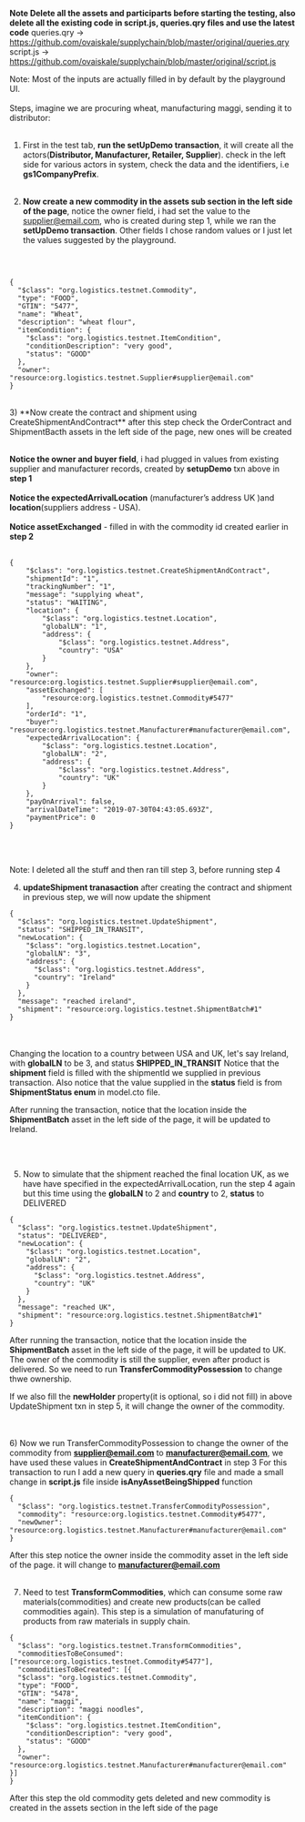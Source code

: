 **Note Delete all the assets and participarts before starting the testing, also delete all the existing code in script.js, queries.qry files and use the latest code**
queries.qry -> https://github.com/ovaiskale/supplychain/blob/master/original/queries.qry
script.js ->  https://github.com/ovaiskale/supplychain/blob/master/original/script.js

Note: Most of the inputs are actually filled in by default by the playground UI. <br /> <br /> 
Steps, imagine we are procuring wheat, manufacturing maggi, sending it to distributor: <br /><br />
1) First  in the test tab, **run the setUpDemo transaction**, it will create all the actors(**Distributor, Manufacturer, Retailer, Supplier**). check in the left side for various actors in system, check the data and the identifiers, i.e  **gs1CompanyPrefix**.
<br /><br />

2) **Now create a new commodity in the assets sub section in the left side of the page**, notice the owner field, i had set the value to the supplier@email.com, who is created during step 1, while we ran the **setUpDemo transaction**. Other fields I chose random values or I just let the values suggested by the playground.
<br />

```

{
  "$class": "org.logistics.testnet.Commodity",
  "type": "FOOD",
  "GTIN": "5477",
  "name": "Wheat",
  "description": "wheat flour",
  "itemCondition": {
    "$class": "org.logistics.testnet.ItemCondition",
    "conditionDescription": "very good",
    "status": "GOOD"
  },
  "owner": "resource:org.logistics.testnet.Supplier#supplier@email.com"
}

```

<br />
3) **Now create the contract and shipment using CreateShipmentAndContract** after this step check the OrderContract and ShipmentBacth assets in the left side of the page, new ones will be created <br /><br />

**Notice the owner and buyer field**, i had plugged in values from existing supplier and manufacturer records, created by **setupDemo** txn above in **step 1** <br /><br />
**Notice the expectedArrivalLocation** (manufacturer’s address UK )and **location**(suppliers address -  USA). <br /><br />
**Notice assetExchanged** - filled  in with the commodity id created earlier in **step 2**<br /><br />

```
{
    "$class": "org.logistics.testnet.CreateShipmentAndContract",
    "shipmentId": "1",
    "trackingNumber": "1",
    "message": "supplying wheat",
    "status": "WAITING",
    "location": {
        "$class": "org.logistics.testnet.Location",
        "globalLN": "1",
        "address": {
            "$class": "org.logistics.testnet.Address",
            "country": "USA"
        }
    },
    "owner": "resource:org.logistics.testnet.Supplier#supplier@email.com",
    "assetExchanged": [
        "resource:org.logistics.testnet.Commodity#5477"
    ],
    "orderId": "1",
    "buyer": "resource:org.logistics.testnet.Manufacturer#manufacturer@email.com",
    "expectedArrivalLocation": {
        "$class": "org.logistics.testnet.Location",
        "globalLN": "2",
        "address": {
            "$class": "org.logistics.testnet.Address",
            "country": "UK"
        }
    },
    "payOnArrival": false,
    "arrivalDateTime": "2019-07-30T04:43:05.693Z",
    "paymentPrice": 0
}
```
<br /><br />

Note: I deleted all the stuff and then ran till step 3, before running step 4

4) **updateShipment tranasaction** after creating the contract and shipment in previous step, we will now update the shipment 

```
{
  "$class": "org.logistics.testnet.UpdateShipment",
  "status": "SHIPPED_IN_TRANSIT",
  "newLocation": {
    "$class": "org.logistics.testnet.Location",
    "globalLN": "3",
    "address": {
      "$class": "org.logistics.testnet.Address",
      "country": "Ireland"
    }
  },
  "message": "reached ireland",
  "shipment": "resource:org.logistics.testnet.ShipmentBatch#1"
}
```
<br /><br />
Changing the location to a country between USA and UK, let's say Ireland, with **globalLN** to be 3, and status **SHIPPED_IN_TRANSIT**
Notice that the **shipment** field is filled with the shipmentId we supplied in previous transaction. 
Also notice that the value supplied in the **status** field is from  **ShipmentStatus enum** in model.cto file.

After running the transaction, notice that the location inside the **ShipmentBatch** asset in the left side of the page, it will be updated to Ireland.

<br /><br />


5) Now to simulate that the shipment reached the final location UK, as we have have specified in the expectedArrivalLocation, run the step 4 again but
this time using the **globalLN** to 2 and **country** to 2, **status** to DELIVERED

```
{
  "$class": "org.logistics.testnet.UpdateShipment",
  "status": "DELIVERED",
  "newLocation": {
    "$class": "org.logistics.testnet.Location",
    "globalLN": "2",
    "address": {
      "$class": "org.logistics.testnet.Address",
      "country": "UK"
    }
  },
  "message": "reached UK",
  "shipment": "resource:org.logistics.testnet.ShipmentBatch#1"
}
```

After running the transaction, notice that the location inside the **ShipmentBatch** asset in the left side of the page, it will be updated to UK.
The owner of the commodity is still the supplier, even after product is delivered. So we need to run **TransferCommodityPossession** to change thwe ownership.

If we also fill the **newHolder** property(it is optional, so i did not fill) in  above UpdateShipment txn in step 5, it will change the owner of the commodity.

<br /><br />
6) Now we run TransferCommodityPossession to change the owner of the commodity from **supplier@email.com** to **manufacturer@email.com**, we have used these values in **CreateShipmentAndContract** in step 3
For this transaction to run I add a new query in **queries.qry** file and made a small change in **script.js** file inside **isAnyAssetBeingShipped** function

```
{
  "$class": "org.logistics.testnet.TransferCommodityPossession",
  "commodity": "resource:org.logistics.testnet.Commodity#5477",
  "newOwner": "resource:org.logistics.testnet.Manufacturer#manufacturer@email.com"
}
```

After this step notice the owner inside the commodity asset in the left side of the page. it will change to **manufacturer@email.com**
<br /><br />

7) Need to test **TransformCommodities**, which can consume some raw materials(commodities) and create new products(can be called commodities again). This step is a simulation of manufaturing of products from raw materials in supply chain.


```
{
  "$class": "org.logistics.testnet.TransformCommodities",
  "commoditiesToBeConsumed": ["resource:org.logistics.testnet.Commodity#5477"],
  "commoditiesToBeCreated": [{
  "$class": "org.logistics.testnet.Commodity",
  "type": "FOOD",
  "GTIN": "5478",
  "name": "maggi",
  "description": "maggi noodles",
  "itemCondition": {
    "$class": "org.logistics.testnet.ItemCondition",
    "conditionDescription": "very good",
    "status": "GOOD"
  },
  "owner": "resource:org.logistics.testnet.Manufacturer#manufacturer@email.com"
}]
}
```

After this step the old commodity gets deleted and new commodity is created in the assets section in the left side of the page
